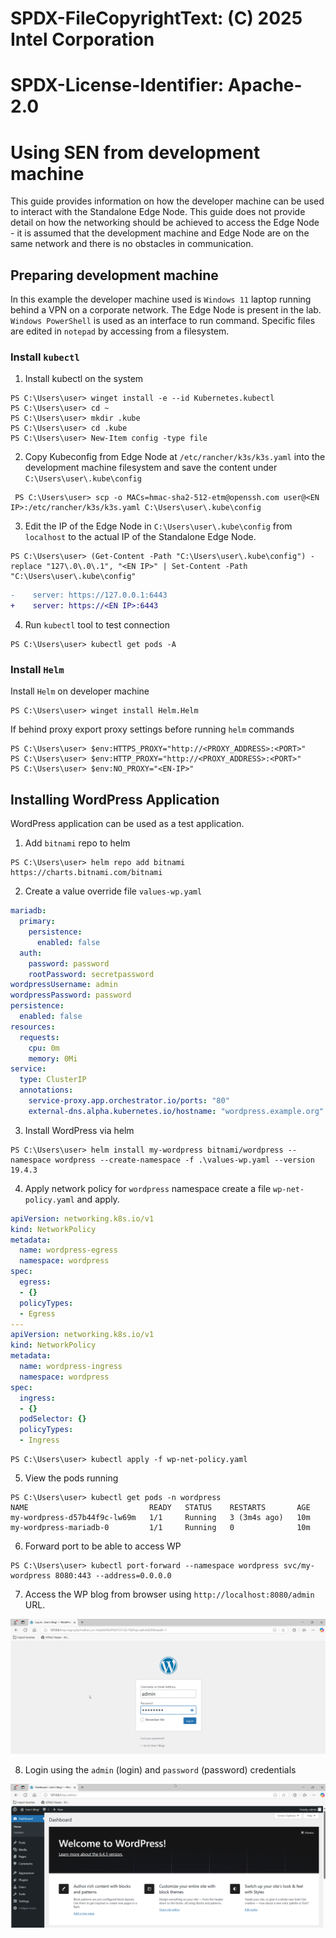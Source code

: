 # SPDX-FileCopyrightText: (C) 2025 Intel Corporation
# SPDX-License-Identifier: Apache-2.0

# Using SEN from development machine

This guide provides information on how the developer machine can be used to interact with the Standalone Edge Node. This guide does not provide detail on how the networking should be achieved to access the Edge Node - it is assumed that the development machine and Edge Node are on the same network and there is no obstacles in communication.

## Preparing development machine

In this example the developer machine used is `Windows 11` laptop running behind a VPN on a corporate network. The Edge Node is present in the lab. `Windows PowerShell` is used as an interface to run command. Specific files are edited in `notepad` by accessing from a filesystem.

### Install `kubectl`

1. Install kubectl on the system
   
```shell
PS C:\Users\user> winget install -e --id Kubernetes.kubectl
PS C:\Users\user> cd ~
PS C:\Users\user> mkdir .kube
PS C:\Users\user> cd .kube
PS C:\Users\user> New-Item config -type file
```

2. Copy Kubeconfig from Edge Node at `/etc/rancher/k3s/k3s.yaml` into the development machine filesystem and save the content under `C:\Users\user\.kube\config`

```shell
 PS C:\Users\user> scp -o MACs=hmac-sha2-512-etm@openssh.com user@<EN IP>:/etc/rancher/k3s/k3s.yaml C:\Users\user\.kube\config
```

3. Edit the IP of the Edge Node in `C:\Users\user\.kube\config` from `localhost` to the actual IP of the Standalone Edge Node.

```shell
PS C:\Users\user> (Get-Content -Path "C:\Users\user\.kube\config") -replace "127\.0\.0\.1", "<EN IP>" | Set-Content -Path "C:\Users\user\.kube\config"
```

```diff
-    server: https://127.0.0.1:6443
+    server: https://<EN IP>:6443
```

4. Run `kubectl` tool to test connection

```shell
PS C:\Users\user> kubectl get pods -A
```

### Install `Helm`

Install `Helm` on developer machine

```shell
PS C:\Users\user> winget install Helm.Helm
```
If behind proxy export proxy settings before running `helm` commands

```shell
PS C:\Users\user> $env:HTTPS_PROXY="http://<PROXY_ADDRESS>:<PORT>"
PS C:\Users\user> $env:HTTP_PROXY="http://<PROXY_ADDRESS>:<PORT>"
PS C:\Users\user> $env:NO_PROXY="<EN-IP>"
```

## Installing WordPress Application

WordPress application can be used as a test application.

1. Add `bitnami` repo to helm

```shell
PS C:\Users\user> helm repo add bitnami https://charts.bitnami.com/bitnami
```

2. Create a value override file `values-wp.yaml`

```yaml
mariadb:
  primary:
    persistence:
      enabled: false
  auth:
    password: password
    rootPassword: secretpassword
wordpressUsername: admin
wordpressPassword: password
persistence:
  enabled: false
resources:
  requests:
    cpu: 0m
    memory: 0Mi
service:
  type: ClusterIP
  annotations:
    service-proxy.app.orchestrator.io/ports: "80"
    external-dns.alpha.kubernetes.io/hostname: "wordpress.example.org"
```

3. Install WordPress via helm

```shell
PS C:\Users\user> helm install my-wordpress bitnami/wordpress --namespace wordpress --create-namespace -f .\values-wp.yaml --version 19.4.3
```

4. Apply network policy for `wordpress` namespace create a file `wp-net-policy.yaml` and apply.

```yaml
apiVersion: networking.k8s.io/v1
kind: NetworkPolicy
metadata:
  name: wordpress-egress
  namespace: wordpress
spec:
  egress:
  - {}
  policyTypes:
  - Egress
---
apiVersion: networking.k8s.io/v1
kind: NetworkPolicy
metadata:
  name: wordpress-ingress
  namespace: wordpress
spec:
  ingress:
  - {}
  podSelector: {}
  policyTypes:
  - Ingress
```

```shell
PS C:\Users\user> kubectl apply -f wp-net-policy.yaml
```

5. View the pods running

```shell
PS C:\Users\user> kubectl get pods -n wordpress
NAME                           READY   STATUS    RESTARTS       AGE
my-wordpress-d57b44f9c-lw69m   1/1     Running   3 (3m4s ago)   10m
my-wordpress-mariadb-0         1/1     Running   0              10m
```

6. Forward port to be able to access WP 

```shell
PS C:\Users\user> kubectl port-forward --namespace wordpress svc/my-wordpress 8080:443 --address=0.0.0.0
```

7. Access the WP blog from browser using `http://localhost:8080/admin` URL.

![WP Login view](./images/wordpress-login.png "WP Login view")

8. Login using the `admin` (login) and `password` (password) credentials

![WP Dashboard view](./images/wordpress-dash.png "WP Dashboard view")
